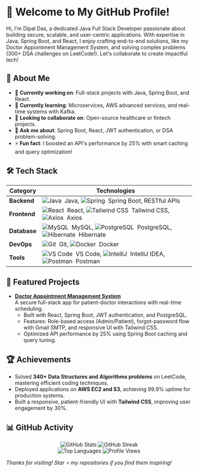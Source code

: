 # 👋 Welcome to My GitHub Profile!

Hi, I'm Dipal Das, a dedicated Java Full Stack Developer passionate about building secure, scalable, and user-centric applications. With expertise in Java, Spring Boot, and React, I enjoy crafting end-to-end solutions, like my Doctor Appointment Management System, and solving complex problems (300+ DSA challenges on LeetCode!). Let's collaborate to create impactful tech!

## 🚀 About Me
- 🔭 **Currently working on**: Full-stack projects with Java, Spring Boot, and React.
- 🌱 **Currently learning**: Microservices, AWS advanced services, and real-time systems with Kafka.
- 👯 **Looking to collaborate on**: Open-source healthcare or fintech projects.
- 💬 **Ask me about**: Spring Boot, React, JWT authentication, or DSA problem-solving.
- ⚡ **Fun fact**: I boosted an API's performance by 25% with smart caching and query optimization!

## 🛠️ Tech Stack

| **Category**       | **Technologies**                                                                 |
|--------------------|---------------------------------------------------------------------------------|
| **Backend**        | ![Java](https://skillicons.dev/icons?i=java)  Java, ![Spring](https://skillicons.dev/icons?i=spring)  Spring Boot, RESTful APIs |
| **Frontend**       | ![React](https://skillicons.dev/icons?i=react)  React, ![Tailwind CSS](https://skillicons.dev/icons?i=tailwind)  Tailwind CSS, ![Axios](https://skillicons.dev/icons?i=axios)  Axios |
| **Database**       | ![MySQL](https://skillicons.dev/icons?i=mysql)  MySQL, ![PostgreSQL](https://skillicons.dev/icons?i=postgresql)  PostgreSQL, ![Hibernate](https://skillicons.dev/icons?i=hibernate)  Hibernate |
| **DevOps**         | ![Git](https://skillicons.dev/icons?i=git)  Git,  ![Docker](https://skillicons.dev/icons?i=docker)  Docker |
| **Tools**          | ![VS Code](https://skillicons.dev/icons?i=vscode)  VS Code, ![IntelliJ](https://skillicons.dev/icons?i=idea)  IntelliJ IDEA, ![Postman](https://skillicons.dev/icons?i=postman)  Postman |

## 🌟 Featured Projects
- **[Doctor Appointment Management System](https://github.com/dipaldas8888/doctor-appointment-system)**  
  A secure full-stack app for patient-doctor interactions with real-time scheduling.  
  - Built with React, Spring Boot, JWT authentication, and PostgreSQL.  
  - Features: Role-based access (Admin/Patient), forgot-password flow with Gmail SMTP, and responsive UI with Tailwind CSS.  
  - Optimized API performance by 25% using Spring Boot caching and query tuning.  

## 🏆 Achievements
- Solved **340+ Data Structures and Algorithms problems** on LeetCode, mastering efficient coding techniques.
- Deployed applications on **AWS EC2 and S3**, achieving 99.9% uptime for production systems.
- Built a responsive, patient-friendly UI with **Tailwind CSS**, improving user engagement by 30%.

## 📊 GitHub Activity
<div align="center">
  <img src="https://github-readme-stats.vercel.app/api?username=dipaldas8888&show_icons=true&theme=radical" alt="GitHub Stats" />
  <img src="https://github-readme-streak-stats.herokuapp.com/?user=dipaldas8888&theme=radical" alt="GitHub Streak" />
</div>
<div align="center">
  <img src="https://github-readme-stats.vercel.app/api/top-langs/?username=dipaldas8888&layout=compact&theme=radical" alt="Top Languages" />
  <img src="https://komarev.com/ghpvc/?username=dipaldas8888&color=green" alt="Profile Views" />
</div>

*Thanks for visiting! Star ⭐ my repositories if you find them inspiring!*
